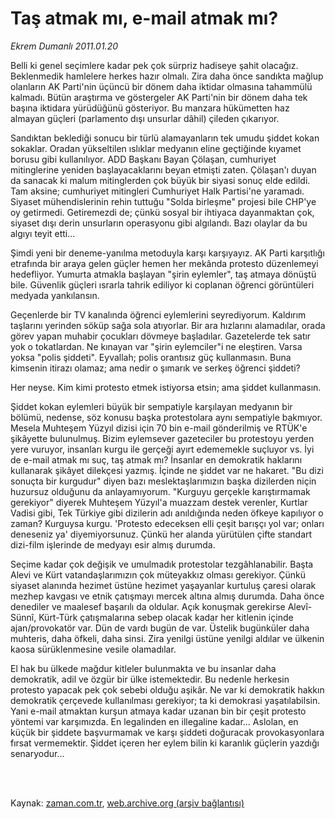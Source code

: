 # Taş atmak mı, e-mail atmak mı?

*Ekrem Dumanlı 2011.01.20*

<td class="columnist-detail">
<p>Belli ki genel seçimlere kadar pek çok sürpriz hadiseye şahit olacağız. Beklenmedik hamlelere herkes hazır olmalı. Zira daha önce sandıkta mağlup olanların AK Parti'nin üçüncü bir dönem daha iktidar olmasına tahammülü kalmadı. Bütün araştırma ve göstergeler AK Parti'nin bir dönem daha tek başına iktidara yürüdüğünü gösteriyor. Bu manzara hükümetten haz almayan güçleri (parlamento dışı unsurlar dâhil) çileden çıkarıyor.</p>
<p>
<div id="haberMetinDiv">
<p>Sandıktan beklediği sonucu bir türlü alamayanların tek umudu şiddet kokan sokaklar. Oradan yükseltilen ıslıklar medyanın eline geçtiğinde kıyamet borusu gibi kullanılıyor. ADD Başkanı Bayan Çölaşan, cumhuriyet mitinglerine yeniden başlayacaklarını beyan etmişti zaten. Çölaşan'ı duyan da sanacak ki malum mitinglerden çok büyük bir siyasi sonuç elde edildi. Tam aksine; cumhuriyet mitingleri Cumhuriyet Halk Partisi'ne yaramadı. Siyaset mühendislerinin rehin tuttuğu "Solda birleşme" projesi bile CHP'ye oy getirmedi. Getiremezdi de; çünkü sosyal bir ihtiyaca dayanmaktan çok, siyaset dışı derin unsurların operasyonu gibi algılandı. Bazı olaylar da bu algıyı teyit etti...
<p>Şimdi yeni bir deneme-yanılma metoduyla karşı karşıyayız. AK Parti karşıtlığı etrafında bir araya gelen güçler hemen her mekânda protesto düzenlemeyi hedefliyor. Yumurta atmakla başlayan "şirin eylemler", taş atmaya dönüştü bile. Güvenlik güçleri ısrarla tahrik ediliyor ki coplanan öğrenci görüntüleri medyada yankılansın.
<p>Geçenlerde bir TV kanalında öğrenci eylemlerini seyrediyorum. Kaldırım taşlarını yerinden söküp sağa sola atıyorlar. Bir ara hızlarını alamadılar, orada görev yapan muhabir çocukları dövmeye başladılar. Gazetelerde tek satır yok o tokatlardan. Ne kınayan var "şirin eylemciler"i ne eleştiren. Varsa yoksa "polis şiddeti". Eyvallah; polis orantısız güç kullanmasın. Buna kimsenin itirazı olamaz; ama nedir o şımarık ve serkeş öğrenci şiddeti?
<p>Her neyse. Kim kimi protesto etmek istiyorsa etsin; ama şiddet kullanmasın.
<p>Şiddet kokan eylemleri büyük bir sempatiyle karşılayan medyanın bir bölümü, nedense, söz konusu başka protestolara aynı sempatiyle bakmıyor. Mesela Muhteşem Yüzyıl dizisi için 70 bin e-mail gönderilmiş ve RTÜK'e şikâyette bulunulmuş. Bizim eylemsever gazeteciler bu protestoyu yerden yere vuruyor, insanları kurgu ile gerçeği ayırt edememekle suçluyor vs. İyi de e-mail atmak mı suç, taş atmak mı? İnsanlar en demokratik haklarını kullanarak şikâyet dilekçesi yazmış. İçinde ne şiddet var ne hakaret. "Bu dizi sonuçta bir kurgudur" diyen bazı meslektaşlarımızın başka dizilerden niçin huzursuz olduğunu da anlayamıyorum. "Kurguyu gerçekle karıştırmamak gerekiyor" diyerek Muhteşem Yüzyıl'a muazzam destek verenler, Kurtlar Vadisi gibi, Tek Türkiye gibi dizilerin adı anıldığında neden öfkeye kapılıyor o zaman? Kurguysa kurgu. 'Protesto edeceksen elli çeşit barışçı yol var; onları deneseniz ya' diyemiyorsunuz. Çünkü her alanda yürütülen çifte standart dizi-film işlerinde de medyayı esir almış durumda.
<p>Seçime kadar çok değişik ve umulmadık protestolar tezgâhlanabilir. Başta Alevi ve Kürt vatandaşlarımızın çok müteyakkız olması gerekiyor. Çünkü siyaset alanında hezimet üstüne hezimet yaşayanlar kurtuluş çaresi olarak mezhep kavgası ve etnik çatışmayı mercek altına almış durumda. Daha önce denediler ve maalesef başarılı da oldular. Açık konuşmak gerekirse Alevî-Sünnî, Kürt-Türk çatışmalarına sebep olacak kadar her kitlenin içinde ajan/provokatör var. Dün de vardı bugün de var. Üstelik bugünküler daha muhteris, daha öfkeli, daha sinsi. Zira yenilgi üstüne yenilgi aldılar ve ülkenin kaosa sürüklenmesine vesile olamadılar.
<p>El hak bu ülkede mağdur kitleler bulunmakta ve bu insanlar daha demokratik, adil ve özgür bir ülke istemektedir. Bu nedenle herkesin protesto yapacak pek çok sebebi olduğu aşikâr. Ne var ki demokratik hakkın demokratik çerçevede kullanılması gerekiyor; ta ki demokrasi yaşatılabilsin. Yani e-mail atmaktan kurşun atmaya kadar uzanan bin bir çeşit protesto yöntemi var karşımızda. En legalinden en illegaline kadar... Aslolan, en küçük bir şiddete başvurmamak ve karşı şiddeti doğuracak provokasyonlara fırsat vermemektir. Şiddet içeren her eylem bilin ki karanlık güçlerin yazdığı senaryodur... </p></p></p></p></p></p></p></div>
</p>


<p><br>
		 </br></p></td>

Kaynak: [zaman.com.tr](http://zaman.com.tr/yazar.do?yazino=1081458), [web.archive.org (arşiv bağlantısı)](http://web.archive.org/web/20120218152535/http://www.zaman.com.tr:80/yazar.do?yazino=1081458)

